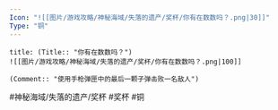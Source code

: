 ```yaml
---
Icon: "![[图片/游戏攻略/神秘海域/失落的遗产/奖杯/你有在数数吗？.png|30]]"
Type: "铜"
---
```

```ad-common-bronze-trophy
title: (Title:: "你有在数数吗？")
![[图片/游戏攻略/神秘海域/失落的遗产/奖杯/你有在数数吗？.png|100]]

(Comment:: "使用手枪弹匣中的最后一颗子弹击败一名敌人")
```

#神秘海域/失落的遗产/奖杯 #奖杯 #铜
